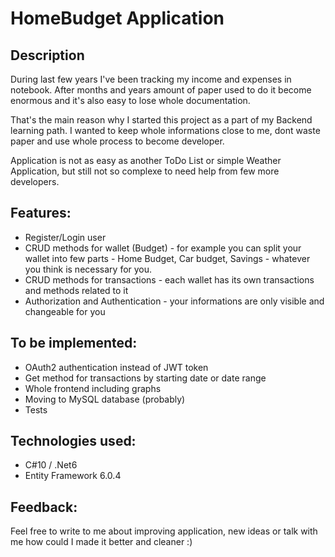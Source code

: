 # **HomeBudget Application**

## **Description**

During last few years I've been tracking my income and expenses in notebook. After months and years amount of paper used to do it become enormous and it's also easy to lose whole documentation.

That's the main reason why I started this project as a part of my Backend learning path. I wanted to keep whole informations close to me, dont waste paper and use whole process to become developer.

Application is not as easy as another ToDo List or simple Weather Application, but still not so complexe to need help from few more developers.

## **Features:**

- Register/Login user
- CRUD methods for wallet (Budget) - for example you can split your wallet into few parts - Home Budget, Car budget, Savings - whatever you think is necessary for you.
- CRUD methods for transactions - each wallet has its own transactions and methods related to it
- Authorization and Authentication - your informations are only visible and changeable for you

## **To be implemented:**

- OAuth2 authentication instead of JWT token
- Get method for transactions by starting date or date range
- Whole frontend including graphs
- Moving to MySQL database (probably)
- Tests

## **Technologies used:**

- C#10 / .Net6
- Entity Framework 6.0.4

## **Feedback:**

Feel free to write to me about improving application, new ideas or talk with me how could I made it better and cleaner :)






